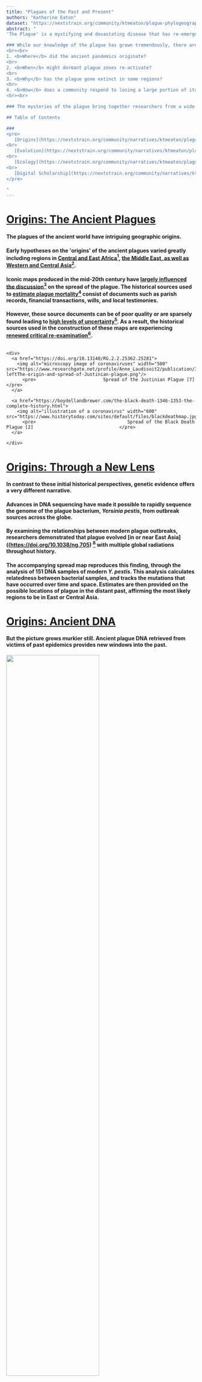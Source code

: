 ```yaml
---
title: "Plagues of the Past and Present"
authors: "Katherine Eaton"
dataset: "https://nextstrain.org/community/ktmeaton/plague-phylogeography/plague150Remote?d=map&legend=closed"
abstract: "
'The Plague' is a mystifying and devastating disease that has re-emerged multiple times throughout history. From the Plague of Justinian (6th century), through the centuries long Black Death (14th-19th century), to the Madagascar Plague Outbreak (2017), this infectious disease has resulted in exceptional mortality and societal upheaval.

### While our knowledge of the plague has grown tremendously, there are many outstanding questions:
<br><br>
1. <b>Where</b> did the ancient pandemics originate?  
<br>
2. <b>When</b> might dormant plague zones re-activate?  
<br>
3. <b>Why</b> has the plague gone extinct in some regions?
<br>
4. <b>How</b> does a community respond to losing a large portion of its population?
<br><br>

### The mysteries of the plague bring together researchers from a wide variety of disciplines from art history to microbiology. Each field contributes a unique perspective to the questions of how people are affected and cope with this disease, as well as where, when, and why it suddenly appears...

## Table of Contents

###
<pre>
   [Origins](https://nextstrain.org/community/narratives/ktmeaton/plague-phylogeography/plagueSCDS2020Remote?n=1)
<br>
   [Evolution](https://nextstrain.org/community/narratives/ktmeaton/plague-phylogeography/plagueSCDS2020Remote?n=4)  
<br>
   [Ecology](https://nextstrain.org/community/narratives/ktmeaton/plague-phylogeography/plagueSCDS2020Remote?n=5)  
<br>
   [Digital Scholarship](https://nextstrain.org/community/narratives/ktmeaton/plague-phylogeography/plagueSCDS2020Remote?n=7)
</pre>

"
---
```



<!----------------------------------------------------------------------------->
<!--                     1 : LS : Origins Ancient Plague                     -->
<!----------------------------------------------------------------------------->
# [Origins: The Ancient Plagues](https://nextstrain.org/community/ktmeaton/plague-phylogeography/plague150Remote?d=map)
#### The plagues of the ancient world have intriguing geographic origins.

#### Early hypotheses on the 'origins' of the ancient plagues varied greatly including regions in [Central and East Africa](https://doi.org/10.2307/600071)[<sup>1</sup>](https://nextstrain.org/community/narratives/ktmeaton/plague-phylogeography/plagueSCDS2020Remote?n=8), [the Middle East, as well as Western and Central Asia](https://boydellandbrewer.com/the-black-death-1346-1353-the-complete-history.html)[<sup>2</sup>](https://nextstrain.org/community/narratives/ktmeaton/plague-phylogeography/plagueSCDS2020Remote?n=8).<br>

#### Iconic maps produced in the mid-20th century have [largely influenced the discussion](https://academic.oup.com/past/article-abstract/211/1/3/1381253)[<sup>3</sup>](https://nextstrain.org/community/narratives/ktmeaton/plague-phylogeography/plagueSCDS2020Remote?n=8) on the spread of the plague. The historical sources used to [estimate plague mortality](https://www.springer.com/gp/book/9783540257943)[<sup>4</sup>](https://nextstrain.org/community/narratives/ktmeaton/plague-phylogeography/plagueSCDS2020Remote?n=8) consist of documents such as parish records, financial transactions, wills, and local testimonies.

#### However, these source documents can be of poor quality or are sparsely found leading to [high levels of uncertainty](https://doi.org/10.1111/j.1467-9671.2012.01369.x)[<sup>5</sup>](https://nextstrain.org/community/narratives/ktmeaton/plague-phylogeography/plagueSCDS2020Remote?n=8). As a result, the historical sources used in the construction of these maps are experiencing [renewed critical re-examination](https://www.routledge.com/Spatial-Analysis-in-Health-Geography/Kanaroglou-Delmelle/p/book/9781138546615)[<sup>6</sup>](https://nextstrain.org/community/narratives/ktmeaton/plague-phylogeography/plagueSCDS2020Remote?n=8).


<!----------------------------------------------------------------------------->
<!--                     1 : RS : Origins Maps                               -->
<!----------------------------------------------------------------------------->
```auspiceMainDisplayMarkdown

<div>
  <a href="https://doi.org/10.13140/RG.2.2.25362.25281">
    <img alt="microscopy image of coronaviruses" width="500" src="https://www.researchgate.net/profile/Anne_Laudisoit2/publication/315837122/figure/fig1/AS:652961457897473@1532689551350/a-leftThe-origin-and-spread-of-Justinian-plague.png"/>
      <pre>                         Spread of the Justinian Plague [7]                         </pre>
  </a>

  <a href="https://boydellandbrewer.com/the-black-death-1346-1353-the-complete-history.html">
    <img alt="illustration of a coronavirus" width="600" src="https://www.historytoday.com/sites/default/files/blackdeathmap.jpg"/>
      <pre>                                  Spread of the Black Death Plague [2]                                </pre>
  </a>

</div>

```


<!----------------------------------------------------------------------------->
<!--                     2 : LS : Origins New Lens                           -->
<!----------------------------------------------------------------------------->
# [Origins: Through a New Lens](https://nextstrain.org/community/ktmeaton/plague-phylogeography/plague150Remote?d=map&animate=1400-01-01,2017-01-01,0,1,30000)
#### In contrast to these initial historical perspectives, genetic evidence offers a very different narrative.

#### Advances in DNA sequencing have made it possible to rapidly sequence the genome of the plague bacterium, *Yersinia pestis*, from outbreak sources across the globe.

#### By examining the relationships between modern plague outbreaks, researchers demonstrated that plague evolved [in or near East Asia]((https://doi.org/10.1038/ng.705) [<sup>8</sup>](https://nextstrain.org/community/narratives/ktmeaton/plague-phylogeography/plagueSCDS2020Remote?n=8) with multiple global radiations throughout history.

#### The accompanying spread map reproduces this finding, through the analysis of 151 DNA samples of modern *Y. pestis*. This analysis calculates relatedness between bacterial samples, and tracks the mutations that have occurred over time and space. Estimates are then provided on the possible locations of plague in the distant past, affirming the most likely regions to be in East or Central Asia.


<!----------------------------------------------------------------------------->
<!--                     3 : LS : Origins Ancient DNA                        -->
<!----------------------------------------------------------------------------->
# [Origins: Ancient DNA](https://nextstrain.org/community/ktmeaton/plague-phylogeography/plague150Remote?d=map&country=sweden)
#### But the picture grows murkier still. Ancient plague DNA retrieved from victims of past epidemics provides new windows into the past.
<a href="https://www.history.com/news/is-the-black-death-the-ancestor-of-all-modern-plagues">
  <img src="https://www.history.com/.image/c_limit%2Ccs_srgb%2Cq_auto:good%2Cw_686/MTU3ODc4NTk4NjgzOTI4Mjg3/image-placeholder-title.webp" width="70%">
        <p style='text-align: center ! important;'>London's East Smithfield "plague pits", 1348-1349.</p>
</a>

#### A recent study identified the plague bacterium in skeletal remains from [Sweden 4,900 years ago](https://doi.org/10.1016/j.cell.2018.11.005)[<sup>9</sup>](https://nextstrain.org/community/narratives/ktmeaton/plague-phylogeography/plagueSCDS2020Remote?n=8). This finding yet again prompts alternative hypotheses concerning the spread of the plague across Eurasia. The case is anything but closed.
<a href="https://doi.org/10.1016/j.cell.2018.11.005">
  <img src="https://raw.githubusercontent.com/ktmeaton/plague-phylogeography/master/narratives/images/neolithic-map-1.png" width="80%">
        <p style='text-align: center ! important;'>The Spread of Neolithic Plague [9]</p>
</a>


<!----------------------------------------------------------------------------->
<!--                     4 : LS : Evolution Time Vortex                      -->
<!----------------------------------------------------------------------------->
# [Evolution: A Time Vortex](https://nextstrain.org/community/ktmeaton/plague-phylogeography/plague150Remote?d=tree&l=clock&m=time)
#### To critique the previous maps on the spread of the plague, it is important to consider several statistical problems.

#### To model the past using genetic data, we make and test theories about how evolution proceeds over time.

#### Unfortunately, the plague does not follow the rules of a <b>"molecular clock"</b>, where evolution should occur at a constant rate. Under this model, a 'younger' strain (ex. collected in 2000) should have more mutations than an 'older' strain (ex. collected in 1950).

#### Instead, there are dramatic fluctuations where the bacterium may "speed up" or "slow down" it's [pace and mode of evolution](https://doi.org/10.1073/pnas.1205750110)[<sup>10</sup>](https://nextstrain.org/community/narratives/ktmeaton/plague-phylogeography/plagueSCDS2020Remote?n=8).

# Regression

#### The visual to the right compares time on the X-axis (the date) with the mutations that have occurred on the Y-axis (divergence). The dots represent plague samples, and ideally they should fall close to the dark black line.

#### The bubbles above the black line have <b>more</b> mutations than expected, and those below the black line have <b>fewer</b> mutations than expected.

#### How can we a reconstruct geographic spread over time, with evidence that behaves so chaotically?


<!----------------------------------------------------------------------------->
<!--                     5 : LS : Ecology Picky                              -->
<!----------------------------------------------------------------------------->
# [Ecology: Plague's Not Picky](https://nextstrain.org/community/ktmeaton/plague-phylogeography/plague150Remote?d=tree&c=host&legend=open)
#### The solution could be in understanding why this disease does not evolve in a "clock-like" manner. And a clue may lie in considering the ecology of plague.

#### Although plague is primarily a disease of rodents, [virtually all mammals](http://reviverestore.org/wp-content/uploads/2015/02/Gage-and-Kosoy_USGS-Blk-footed-ferret-symp_2006-copy.pdf)[<sup>11</sup>](https://nextstrain.org/community/narratives/ktmeaton/plague-phylogeography/plagueSCDS2020Remote?n=8) are capable of becoming infected when exposed . The movement of plague between novel hosts and environments may be a key factor in explaining why the rate of evolution changes so suddenly.

#### The accompanying visual is a [phylogenetic tree](https://nextstrain.org/help/general/how-to-read-a-tree), where the bubbles represent plague samples and the connecting lines show their degree of relatedness. The color indicates what mammalian host or flea vector the bacteria was isolated from.

#### No obvious patterns emerge as the colors appear 'randomly' distributed. But perhaps the [rodent subfamily Arvicolinae](https://nextstrain.org/community/ktmeaton/plague-phylogeography/plague150Remote?c=host&d=tree&f_host=Microtus,Neodon,Lasiopodomys) is tentatively associated with extra-long branch lengths (ie. rapid evolution).

#### New perspectives on exploratory data analysis that are ecologically-grounded have great potential to yield greater insight.


<!----------------------------------------------------------------------------->
<!--                     6 : LS : Ecology Human                              -->
<!----------------------------------------------------------------------------->
# [Ecology: Human Spillover](https://nextstrain.org/community/ktmeaton/plague-phylogeography/plague150Remote?c=host&d=tree,map&f_host=Homo&legend=closed)
#### This ecological fluidity to adapt to different hosts has had devastating consequences for human populations.

#### ['Spillover' events](https://doi.org/10.1038/nrmicro.2017.45)[<sup>12</sup>](https://nextstrain.org/community/narratives/ktmeaton/plague-phylogeography/plagueSCDS2020Remote?n=8), where plague crosses over environmental and species boundaries, has led to human outbreaks all across the globe.

#### There is not just a single strain of plague responsible for human infections. Instead, plague strains from many different lineages throughout the evolutionary tree have been linked to epidemics.

#### However, certain lineages of plague seem to be more 'successful' than others, leading to global pandemics and extensive mortality.

#### The question of why these particular bacteria vary in their virulence potential continues to be one of paramount importance.


<!----------------------------------------------------------------------------->
<!--                     7 : LS : Digital Scholarship                        -->
<!----------------------------------------------------------------------------->
# [Digital Scholarship](https://nextstrain.org/community/ktmeaton/plague-phylogeography/plague150Remote?d=map)
#### The data in this exhibit all derive from publicly accessible projects available through the [National Centre for Biotechnology Information](https://www.ncbi.nlm.nih.gov/).

#### This exhibit only captures a very small fraction (151 samples) of the available plague datasets that could be harnessed for analysis (1500+ and growing).

#### Method documentation for the project can be found at [Read the Docs](https://plague-phylogeography.readthedocs.io/en/latest/).

#### The underlying code is open-access via a [GitHub Repository](https://github.com/ktmeaton/plague-phylogeography) and is continually developed for reproducibility.

#### Future work will focus on expanding scope, both geographically and temporally, and integrating new theoretical perspectives to shed further light on the mysteries of <b>where</b>, <b>when</b>, and <b>how</b> plague spreads across the globe.

<!----------------------------------------------------------------------------->
<!--                     8 : LS : References Numbered                        -->
<!----------------------------------------------------------------------------->
# [References](https://nextstrain.org/community/ktmeaton/plague-phylogeography/plague150Remote?d=tree,map&legend=closed)
1. Dols, M. W. (1974). [Plague in early Islamic history](https://doi.org/10.2307/600071). *Journal of the American Oriental Society*, 94(3), 371–383.
2. Benedictow, O. J. (2004). [The Black Death, 1346-1353: The Complete History](https://boydellandbrewer.com/the-black-death-1346-1353-the-complete-history.html). Woodbridge, Suffolk, United Kingdom: Boydell Press.
3. Mengel, D. C. (2011). [A plague on Bohemia? Mapping the Black Death](https://doi.org/10.1093/pastj/gtq069). *Past & Present*, 211(1), 3–34.
4. Christakos, G., Olea, R. A., Serre, M. L., Yu, H.-L., & Wang, L.-L. (2005). [Interdisciplinary Public Health Reasoning and Epidemic Modelling: The Case of Black Death](https://doi.org/10.1007/3-540-28165-7). Berlin Heidelberg: Springer-Verlag.
5. Skog, L., & Hauska, H. (2013). [Spatial Modeling of the Black Death in Sweden](https://doi.org/10.1111/j.1467-9671.2012.01369.x). *Transactions in GIS*, 17(4), 589–611.
6. Bossak, B. H., & Welford, M. R. (2016). [Spatio-Temporal Characteristics of the Medieval Black Death](https://www.routledge.com/Spatial-Analysis-in-Health-Geography/Kanaroglou-Delmelle/p/book/9781138546615). In P. Kanaroglou & E. D. Delmelle (Eds.), Spatial Analysis in Health Geography (pp. 93–106). Routledge.
7. Laudisoit, A. (2009). [Diversity, ecology and status of potential hosts and vectors of the plague bacillus *Yersinia pestis* (PhD Thesis)](https://doi.org/10.13140/RG.2.2.25362.25281). University of Liège and Antwerpen.
8. Morelli, G., Song, Y., Mazzoni, C. J., Eppinger, M., Roumagnac, P., Wagner, D. M., ... Achtman, M. (2010). [*Yersinia pestis* genome sequencing identifies patterns of global phylogenetic diversity](https://doi.org/10.1038/ng.705). *Nature Genetics*, 42(12), 1140–1143.
9. Rascovan, N., Sjögren, K.-G., Kristiansen, K., Nielsen, R., Willerslev, E., Desnues, C., & Rasmussen, S. (2019). [Emergence and spread of basal lineages of *Yersinia pestis* during the Neolithic Decline](https://doi.org/10.1016/j.cell.2018.11.005). *Cell*, 176(1), 295-305.e10.
10. Cui, Y., Yu, C., Yan, Y., Li, D., Li, Y., Jombart, T., ... Yang, R. (2013). [Historical variations in mutation rate in an epidemic pathogen, *Yersinia pestis*](https://doi.org/10.1073/pnas.1205750110). *Proceedings of the National Academy of Sciences*, 110(2), 577–582.
11. Gage, K., & Kosoy, M. (2006). [Recent trends in plague ecology](http://reviverestore.org/wp-content/uploads/2015/02/Gage-and-Kosoy_USGS-Blk-footed-ferret-symp_2006-copy.pdf). *USG Survey*, 213–231.
12. Plowright, R. K., Parrish, C. R., McCallum, H., Hudson, P. J., Ko, A. I., Graham, A. L., & Lloyd-Smith, J. O. (2017). [Pathways to zoonotic spillover](https://doi.org/10.1038/nrmicro.2017.45). *Nature Reviews Microbiology*, 15(8), 502–510.5
